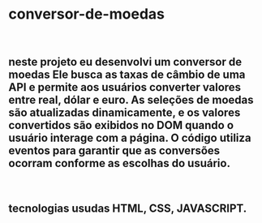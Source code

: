 <h1>conversor-de-moedas</h1>
<br>
<h2>neste projeto eu desenvolvi um conversor de moedas Ele busca as taxas de câmbio de uma API e permite aos usuários converter valores entre real, dólar e euro. As seleções de moedas são atualizadas dinamicamente, e os valores convertidos são exibidos no DOM quando o usuário interage com a página. O código utiliza eventos para garantir que as conversões ocorram conforme as escolhas do usuário.

</h2>
<br>
<h2>tecnologias usudas HTML, CSS, JAVASCRIPT.</h2>
<br>
<imgsrc="https://github.com/HIURY14/conversor-de-moedas/blob/main/Captura%20de%20tela%202024-01-23%20133155.png?raw=true">
